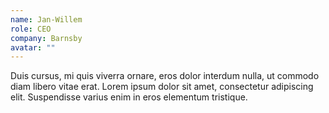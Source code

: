 ```yaml
---
name: Jan-Willem
role: CEO
company: Barnsby
avatar: ""
---
```


Duis cursus, mi quis viverra ornare, eros dolor interdum nulla, ut commodo diam libero vitae erat.
Lorem ipsum dolor sit amet, consectetur adipiscing elit.
Suspendisse varius enim in eros elementum tristique.
